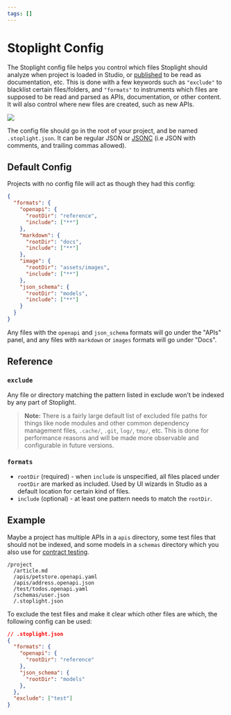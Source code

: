 ```yaml
---
tags: []
---
```


# Stoplight Config

The Stoplight config file helps you control which files Stoplight should analyze when project is loaded in Studio, or [published](../Documentation/06-publishing.md) to be read as documentation, etc. This is done with a few keywords such as `"exclude"` to blacklist certain files/folders, and `"formats"` to instruments which files are supposed to be read and parsed as APIs, documentation, or other content. It will also control where new files are created, such as new APIs.

![](../../assets/images/create-api-with-config.gif)

The config file should go in the root of your project, and be named `.stoplight.json`. It can be regular JSON or [JSONC](https://github.com/microsoft/node-jsonc-parser) (i.e JSON with comments, and trailing commas allowed).

## Default Config

Projects with no config file will act as though they had this config:

```json
{
  "formats": {
    "openapi": {
      "rootDir": "reference",
      "include": ["**"]
    },
    "markdown": {
      "rootDir": "docs",
      "include": ["**"]
    },
    "image": {
      "rootDir": "assets/images",
      "include": ["**"]
    },
    "json_schema": {
      "rootDir": "models",
      "include": ["**"]
    }
  }
}
```

Any files with the `openapi` and `json_schema` formats will go under the "APIs" panel, and any files with `markdown` or `images` formats will go under "Docs".

## Reference

### `exclude`

Any file or directory matching the pattern listed in exclude won't be indexed by any part of Stoplight.

> **Note:** There is a fairly large default list of excluded file paths for things like node modules and other common dependency management files, `.cache/`, `.git`, `log/`, `tmp/`, etc. This is done for performance reasons and will be made more observable and configurable in future versions.

### `formats`

- `rootDir` (required) - when `include` is unspecified, all files placed under `rootDir` are marked as included. Used by UI wizards in Studio as a default location for certain kind of files.
- `include` (optional) - at least one pattern needs to match the `rootDir`.

## Example

Maybe a project has multiple APIs in a `apis` directory, some test files that should not be indexed, and some models in a `schemas` directory which you also use for [contract testing](https://apisyouwonthate.com/blog/writing-documentation-via-contract-testing).

```
/project
  /article.md
  /apis/petstore.openapi.yaml
  /apis/address.openapi.json
  /test/todos.openapi.yaml
  /schemas/user.json
  /.stoplight.json
```

To exclude the test files and make it clear which other files are which, the following config can be used:

```json
// .stoplight.json
{
  "formats": {
    "openapi": {
      "rootDir": "reference"
    },
    "json_schema": {
      "rootDir": "models"
    },
  },
  "exclude": ["test"]
}
```

